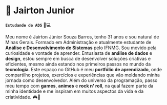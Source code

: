 # 🤖 Jairton Junior

**`Estudande de ADS`** 📖💻

Meu nome é Jairton Júnior Souza Barros, tenho 31 anos e sou natural de Minas Gerais. 
Formado em Administração e atualmente estudante de **Análise e Desenvolvimento de Sistemas** pelo IFNMG. Sou movido pela curiosidade e vontade de aprender.
Entusiasta de **análise de dados** e **design**, estou sempre em busca de desenvolver soluções criativas e eficientes, mesmo ainda estando nos primeiros passos no mundo da **tecnologia**.
Este espaço no GitHub é meu **portfólio de aprendizado**, onde compartilho projetos, exercícios e experiências que vão moldando minha jornada como desenvolvedor.
Além do universo da programação, passo meu tempo com **games**, **animes** e **rock n' roll**, na qual fazem parte da minha identidade e me inspiram em muitos aspectos da vida e da criatividade. 🎮🤘 
